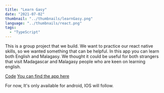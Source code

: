 ```yaml
---
title: "Learn Gasy"
date: "2021-07-02"
thumbnail: "../thumbnails/learnGasy.png"
language: "../thumbnails/react.png"
tags:
  - "TypeScript"
---
```


This is a group project that we build. We want to practice our react native skills, so we wanted something that can be helpful. In this app you can learn both English and Malagasy. We thought it could be useful for both strangers that visit Madagascar and Malagasy people who are keen on learning english.

<a href='https://github.com/starjardin/https://github.com/onja-org/malagasy-rn-Thallium'>Code</a>
<a href='https://play.google.com/store/apps/details?id=com.learngasy&hl=en&gl=US'>You can find the app here</a>

For now, It's only available for android, IOS will follow.
